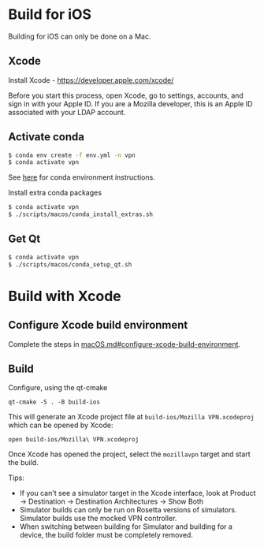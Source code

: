 # Build for iOS

Building for iOS can only be done on a Mac.

## Xcode

Install Xcode - https://developer.apple.com/xcode/

Before you start this process, open Xcode, go to settings, accounts, and sign in with your
Apple ID. If you are a Mozilla developer, this is an Apple ID associated with your LDAP account.

## Activate conda

```bash 
$ conda env create -f env.yml -n vpn
$ conda activate vpn
```

See [here](./index.md#conda) for conda environment instructions.

Install extra conda packages

```bash 
$ conda activate vpn
$ ./scripts/macos/conda_install_extras.sh
```


## Get Qt

```bash 
$ conda activate vpn
$ ./scripts/macos/conda_setup_qt.sh
```


# Build with Xcode

## Configure Xcode build environment

Complete the steps in [macOS.md#configure-xcode-build-environment](./macos.md#configure-xcode-build-environment).

## Build

Configure, using the qt-cmake

    qt-cmake -S . -B build-ios


This will generate an Xcode project file at `build-ios/Mozilla VPN.xcodeproj` which can be opened
by Xcode:

    open build-ios/Mozilla\ VPN.xcodeproj

Once Xcode has opened the project, select the `mozillavpn` target and start the build.

Tips:
* If you can't see a simulator target in the Xcode interface, look at Product -> Destination -> Destination Architectures -> Show Both
* Simulator builds can only be run on Rosetta versions of simulators. Simulator builds use the mocked VPN controller.
* When switching between building for Simulator and building for a device, the build folder must be completely removed.
